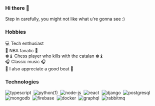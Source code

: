### Hi there 👋

Step in carefully, you might not like what u're gonna see :)

### Hobbies

💻 Tech enthusiast<br />
🏀 NBA fanatic 🏀<br />
♚♝ Chess player who kills with the catalan ♚♝<br />
🎧 Classic music 🎧<br />
🎹 I also appreciate a good beat 🎹<br />

### Technologies

![typescript](https://user-images.githubusercontent.com/41797034/144758673-65083e8f-5998-4834-89bc-f3dc80ad77c1.png)&nbsp;
![python(1)](https://user-images.githubusercontent.com/41797034/144758682-03b55d07-c831-4dbc-867e-d733956490ae.png)&nbsp;
![node-js](https://user-images.githubusercontent.com/41797034/144758700-126a567c-430d-4cf5-bb36-b794d3189fb5.png)&nbsp;
![react](https://user-images.githubusercontent.com/41797034/144758706-08bdf5be-0495-4825-bfa5-873fec462642.png)&nbsp;
![django](https://user-images.githubusercontent.com/41797034/144758719-7f7e3485-3f0c-493d-86d9-fd3c03872ecf.png)&nbsp;
![postgresql](https://user-images.githubusercontent.com/41797034/144758811-8831fd01-9488-4e48-97dc-6ea621cb62b1.png)&nbsp;
![mongodb](https://user-images.githubusercontent.com/41797034/144758837-d6478ddd-9d28-40d7-b5ae-70bce1817147.png)&nbsp;
![firebase](https://user-images.githubusercontent.com/41797034/144758874-5f65091d-9880-40eb-b54c-ed3e8fba054b.png)&nbsp;
![docker](https://user-images.githubusercontent.com/41797034/144773007-40969ba9-bee2-4ea8-bed9-43cbafdcea2e.png)&nbsp;
![graphql](https://user-images.githubusercontent.com/41797034/144758889-93101767-28e0-4c0b-8f33-c8f644154a5b.png)&nbsp;
![rabbitmq](https://user-images.githubusercontent.com/41797034/144758905-39737064-24b2-40d6-8eb4-6f8ce517b9fb.png)&nbsp;

